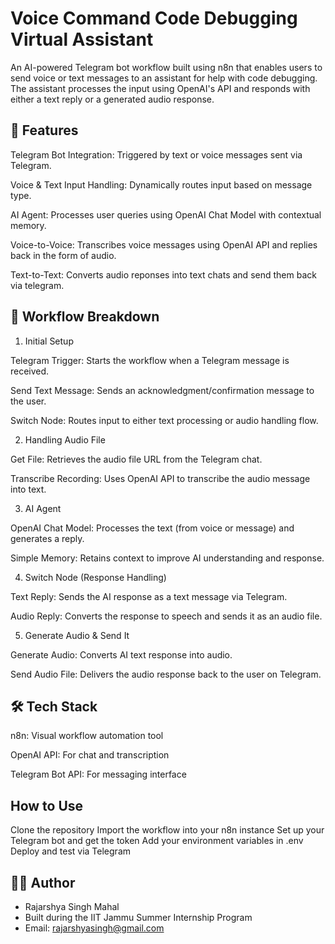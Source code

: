 # Voice Command Code Debugging Virtual Assistant

An AI-powered Telegram bot workflow built using n8n that enables users to send voice or text messages to an assistant for help with code debugging. The assistant processes the input using OpenAI's API and responds with either a text reply or a generated audio response.

## 🚀 Features

Telegram Bot Integration: Triggered by text or voice messages sent via Telegram.

Voice & Text Input Handling: Dynamically routes input based on message type.

AI Agent: Processes user queries using OpenAI Chat Model with contextual memory.

Voice-to-Voice: Transcribes voice messages using OpenAI API and replies back in the form of audio.

Text-to-Text: Converts audio reponses into text chats and send them back via telegram.

## 🧠 Workflow Breakdown

1. Initial Setup

Telegram Trigger: Starts the workflow when a Telegram message is received.

Send Text Message: Sends an acknowledgment/confirmation message to the user.

Switch Node: Routes input to either text processing or audio handling flow.

2. Handling Audio File

Get File: Retrieves the audio file URL from the Telegram chat.

Transcribe Recording: Uses OpenAI API to transcribe the audio message into text.

3. AI Agent

OpenAI Chat Model: Processes the text (from voice or message) and generates a reply.

Simple Memory: Retains context to improve AI understanding and response.

4. Switch Node (Response Handling)

Text Reply: Sends the AI response as a text message via Telegram.

Audio Reply: Converts the response to speech and sends it as an audio file.

5. Generate Audio & Send It

Generate Audio: Converts AI text response into audio.

Send Audio File: Delivers the audio response back to the user on Telegram.

## 🛠 Tech Stack

n8n: Visual workflow automation tool

OpenAI API: For chat and transcription

Telegram Bot API: For messaging interface

## How to Use

Clone the repository
Import the workflow into your n8n instance
Set up your Telegram bot and get the token
Add your environment variables in .env
Deploy and test via Telegram


## 👨‍💻 Author

- Rajarshya Singh Mahal
- Built during the IIT Jammu Summer Internship Program
- Email: rajarshyasingh@gmail.com

